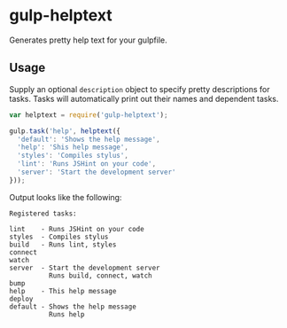 # gulp-helptext

Generates pretty help text for your gulpfile.

## Usage

Supply an optional `description` object to specify pretty descriptions for tasks. Tasks will automatically print out their names and dependent tasks.

```js
var helptext = require('gulp-helptext');

gulp.task('help', helptext({
  'default': 'Shows the help message',
  'help': 'Shis help message',
  'styles': 'Compiles stylus',
  'lint': 'Runs JSHint on your code',
  'server': 'Start the development server'
}));
```

Output looks like the following:

```
Registered tasks:

lint    - Runs JSHint on your code
styles  - Compiles stylus
build   - Runs lint, styles
connect
watch
server  - Start the development server
          Runs build, connect, watch
bump
help    - This help message
deploy
default - Shows the help message
          Runs help
```
